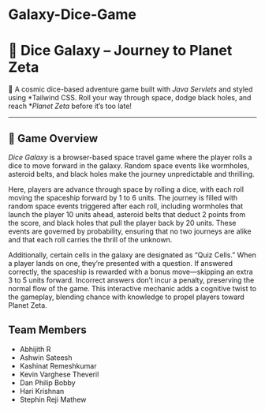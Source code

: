 # Galaxy-Dice-Game

# 🎲 Dice Galaxy – Journey to Planet Zeta

🚀 A cosmic dice-based adventure game built with *Java Servlets* and styled using *Tailwind CSS. Roll your way through space, dodge black holes, and reach **Planet Zeta* before it’s too late!

---

## 🌌 Game Overview

*Dice Galaxy* is a browser-based space travel game where the player rolls a dice to move forward in the galaxy. Random space events like wormholes, asteroid belts, and black holes make the journey unpredictable and thrilling.

Here, players are advance through space by rolling a dice, with each roll moving the spaceship forward by 1 to 6 units. The journey is filled with random space events triggered after each roll, including wormholes that launch the player 10 units ahead, asteroid belts that deduct 2 points from the score, and black holes that pull the player back by 20 units. These events are governed by probability, ensuring that no two journeys are alike and that each roll carries the thrill of the unknown.

Additionally, certain cells in the galaxy are designated as “Quiz Cells.” When a player lands on one, they’re presented with a question. If answered correctly, the spaceship is rewarded with a bonus move—skipping an extra 3 to 5 units forward. Incorrect answers don’t incur a penalty, preserving the normal flow of the game. This interactive mechanic adds a cognitive twist to the gameplay, blending chance with knowledge to propel players toward Planet Zeta.

## Team Members


- Abhijith R
- Ashwin Sateesh
- Kashinat Remeshkumar
- Kevin Varghese Theveril
- Dan Philip Bobby
- Hari Krishnan
- Stephin Reji Mathew
